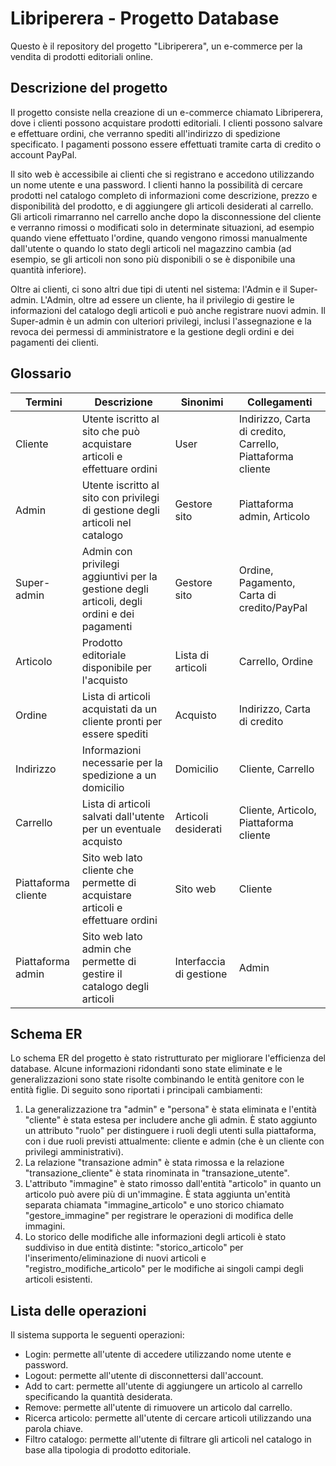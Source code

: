 # Libriperera - Progetto Database

Questo è il repository del progetto "Libriperera", un e-commerce per la vendita di prodotti editoriali online.

## Descrizione del progetto

Il progetto consiste nella creazione di un e-commerce chiamato Libriperera, dove i clienti possono acquistare prodotti editoriali. I clienti possono salvare e effettuare ordini, che verranno spediti all'indirizzo di spedizione specificato. I pagamenti possono essere effettuati tramite carta di credito o account PayPal.

Il sito web è accessibile ai clienti che si registrano e accedono utilizzando un nome utente e una password. I clienti hanno la possibilità di cercare prodotti nel catalogo completo di informazioni come descrizione, prezzo e disponibilità del prodotto, e di aggiungere gli articoli desiderati al carrello. Gli articoli rimarranno nel carrello anche dopo la disconnessione del cliente e verranno rimossi o modificati solo in determinate situazioni, ad esempio quando viene effettuato l'ordine, quando vengono rimossi manualmente dall'utente o quando lo stato degli articoli nel magazzino cambia (ad esempio, se gli articoli non sono più disponibili o se è disponibile una quantità inferiore).

Oltre ai clienti, ci sono altri due tipi di utenti nel sistema: l'Admin e il Super-admin. L'Admin, oltre ad essere un cliente, ha il privilegio di gestire le informazioni del catalogo degli articoli e può anche registrare nuovi admin. Il Super-admin è un admin con ulteriori privilegi, inclusi l'assegnazione e la revoca dei permessi di amministratore e la gestione degli ordini e dei pagamenti dei clienti.

## Glossario

Termini  | Descrizione | Sinonimi | Collegamenti
-------- | ----------- | -------- | ------------
Cliente | Utente iscritto al sito che può acquistare articoli e effettuare ordini | User | Indirizzo, Carta di credito, Carrello, Piattaforma cliente
Admin | Utente iscritto al sito con privilegi di gestione degli articoli nel catalogo | Gestore sito | Piattaforma admin, Articolo
Super-admin | Admin con privilegi aggiuntivi per la gestione degli articoli, degli ordini e dei pagamenti | Gestore sito | Ordine, Pagamento, Carta di credito/PayPal
Articolo | Prodotto editoriale disponibile per l'acquisto | Lista di articoli | Carrello, Ordine
Ordine | Lista di articoli acquistati da un cliente pronti per essere spediti | Acquisto | Indirizzo, Carta di credito
Indirizzo | Informazioni necessarie per la spedizione a un domicilio | Domicilio | Cliente, Carrello
Carrello | Lista di articoli salvati dall'utente per un eventuale acquisto | Articoli desiderati | Cliente, Articolo, Piattaforma cliente
Piattaforma cliente | Sito web lato cliente che permette di acquistare articoli e effettuare ordini | Sito web | Cliente
Piattaforma admin | Sito web lato admin che permette di gestire il catalogo degli articoli | Interfaccia di gestione | Admin

## Schema ER

Lo schema ER del progetto è stato ristrutturato per migliorare l'efficienza del database. Alcune informazioni ridondanti sono state eliminate e le generalizzazioni sono state risolte combinando le entità genitore con le entità figlie. Di seguito sono riportati i principali cambiamenti:

1. La generalizzazione tra "admin" e "persona" è stata eliminata e l'entità "cliente" è stata estesa per includere anche gli admin. È stato aggiunto un attributo "ruolo" per distinguere i ruoli degli utenti sulla piattaforma, con i due ruoli previsti attualmente: cliente e admin (che è un cliente con privilegi amministrativi).
2. La relazione "transazione admin" è stata rimossa e la relazione "transazione_cliente" è stata rinominata in "transazione_utente".
3. L'attributo "immagine" è stato rimosso dall'entità "articolo" in quanto un articolo può avere più di un'immagine. È stata aggiunta un'entità separata chiamata "immagine_articolo" e uno storico chiamato "gestore_immagine" per registrare le operazioni di modifica delle immagini.
4. Lo storico delle modifiche alle informazioni degli articoli è stato suddiviso in due entità distinte: "storico_articolo" per l'inserimento/eliminazione di nuovi articoli e "registro_modifiche_articolo" per le modifiche ai singoli campi degli articoli esistenti.

## Lista delle operazioni

Il sistema supporta le seguenti operazioni:

- Login: permette all'utente di accedere utilizzando nome utente e password.
- Logout: permette all'utente di disconnettersi dall'account.
- Add to cart: permette all'utente di aggiungere un articolo al carrello specificando la quantità desiderata.
- Remove: permette all'utente di rimuovere un articolo dal carrello.
- Ricerca articolo: permette all'utente di cercare articoli utilizzando una parola chiave.
- Filtro catalogo: permette all'utente di filtrare gli articoli nel catalogo in base alla tipologia di prodotto editoriale.
